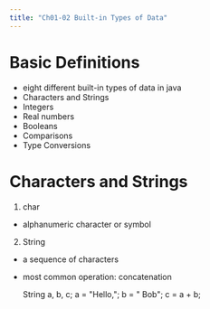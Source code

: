 ```yaml
---
title: "Ch01-02 Built-in Types of Data"
---
```


# Basic Definitions
- eight different built-in types of data in java
- Characters and Strings
- Integers
- Real numbers
- Booleans
- Comparisons
- Type Conversions

# Characters and Strings
1. char
  - alphanumeric character or symbol
    
2. String
  - a sequence of characters
  - most common operation: concatenation

    String a, b, c;
    a = "Hello,";
    b = " Bob";
    c = a + b;

